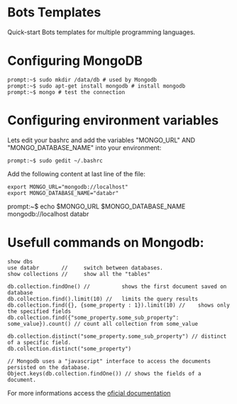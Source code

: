 Bots Templates
==============

Quick-start Bots templates for multiple programming languages.

# Configuring MongoDB

	prompt:~$ sudo mkdir /data/db # used by Mongodb
	prompt:~$ sudo apt-get install mongodb # install mongodb
	prompt:~$ mongo # test the connection

# Configuring environment variables

Lets edit your bashrc and add the variables "MONGO_URL" AND "MONGO_DATABASE_NAME" into your environment:

	prompt:~$ sudo gedit ~/.bashrc

Add the following content at last line of the file:

	export MONGO_URL="mongodb://localhost"
	export MONGO_DATABASE_NAME="databr"
	
prompt:~$ echo $MONGO_URL $MONGO_DATABASE_NAME
mongodb://localhost databr

# Usefull commands on Mongodb:

	show dbs
	use databr 		 // 	switch between databases.
	show collections //     show all the "tables"  
 	
	db.collection.findOne() // 			shows the first document saved on database
	db.collection.find().limit(10) // 	limits the query results
	db.collection.find({}, {some_property : 1}).limit(10) // 	shows only the specified fields
	db.collection.find({"some_property.some_sub_property": some_value}).count() // count all collection from some_value
	
	db.collection.distinct("some_property.some_sub_property") // distinct of a specific field.
	db.collection.distinct("some_property") 
	
	// Mongodb uses a "javascript" interface to access the documents persisted on the database.
	Object.keys(db.collection.findOne()) // shows the fields of a document.

For more informations access the [oficial documentation](http://docs.mongodb.org/manual/core/crud-introduction/)